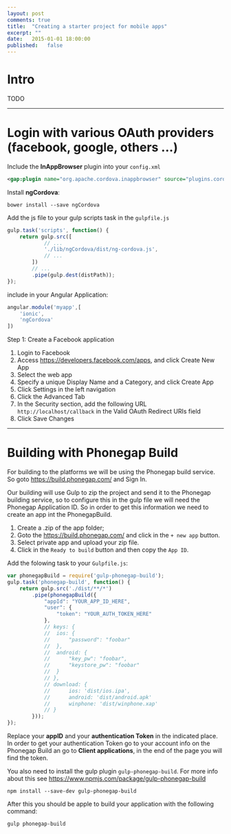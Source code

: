 ```yaml
---
layout: post
comments: true
title:  "Creating a starter project for mobile apps"
excerpt: ""
date:   2015-01-01 18:00:00
published:   false
---
```


# Intro

TODO

-------------------------------------------------------------------------------

# Login with various OAuth providers (facebook, google, others ...)

Include the **InAppBrowser** plugin into your `config.xml`

```xml
<gap:plugin name="org.apache.cordova.inappbrowser" source="plugins.cordova.io" />
```

Install **ngCordova**:

    bower install --save ngCordova

Add the js file to your gulp scripts task in the `gulpfile.js`

```javascript
gulp.task('scripts', function() {
    return gulp.src([
            // ...
            './lib/ngCordova/dist/ng-cordova.js',
            // ...
        ])
        // ...
        .pipe(gulp.dest(distPath));
});
```

include in your Angular Application:

```javascript
angular.module('myapp',[
    'ionic',
    'ngCordova'
])
```


Step 1: Create a Facebook application

1. Login to Facebook
2. Access https://developers.facebook.com/apps, and click Create New App
3. Select the web app
3. Specify a unique Display Name and a Category, and click Create App
4. Click Settings in the left navigation
5. Click the Advanced Tab
6. In the Security section, add the following URL `http://localhost/callback` in the Valid OAuth Redirect URIs field
7. Click Save Changes





-------------------------------------------------------------------------------

# Building with Phonegap Build

For building to the platforms we will be using the Phonegap build service. So goto https://build.phonegap.com/ and Sign In.

Our building will use Gulp to zip the project and send it to the Phonegap building service, so to configure this in the gulp file we will need the Phonegap Application ID. So in order to get this information we need to create an app int the PhonegapBuild.

1. Create a .zip of the app folder;
2. Goto the https://build.phonegap.com/ and click in the `+ new app` button.
3. Select private app and upload your zip file.
4. Click in the `Ready to build` button and then copy the `App ID`.

Add the folowing task to your `Gulpfile.js`:

```javascript
var phonegapBuild = require('gulp-phonegap-build');
gulp.task('phonegap-build', function() {
    return gulp.src('./dist/**/*')
        .pipe(phonegapBuild({
            "appId": "YOUR_APP_ID_HERE",
            "user": {
                "token": "YOUR_AUTH_TOKEN_HERE"
            },
            // keys: {
            //  ios: {
            //      "password": "foobar"
            //  },
            //  android: {
            //      "key_pw": "foobar",
            //      "keystore_pw": "foobar"
            //  }
            // },
            // download: {
            //      ios: 'dist/ios.ipa',
            //      android: 'dist/android.apk'
            //      winphone: 'dist/winphone.xap'
            // }
        }));
});
```

Replace your **appID** and your **authentication Token** in the indicated place. In order to get your authentication Token go to your account info on the Phonegap Build an go to **Client applications**, in the end of the page you will find the token.

You also need to install the gulp plugin `gulp-phonegap-build`. For more info about this see https://www.npmjs.com/package/gulp-phonegap-build

    npm install --save-dev gulp-phonegap-build

After this you should be apple to build your application with the following command:

    gulp phonegap-build


